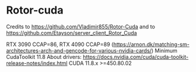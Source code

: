 # Rotor-cuda

Credits to https://github.com/Vladimir855/Rotor-Cuda and to https://github.com/Etayson/server_client_Rotor_Cuda


RTX 3090 CCAP=86, RTX 4090 CCAP=89 (https://arnon.dk/matching-sm-architectures-arch-and-gencode-for-various-nvidia-cards/)
Minimum CudaToolkit 11.8
About drivers:
https://docs.nvidia.com/cuda/cuda-toolkit-release-notes/index.html
CUDA 11.8.x >=450.80.02
